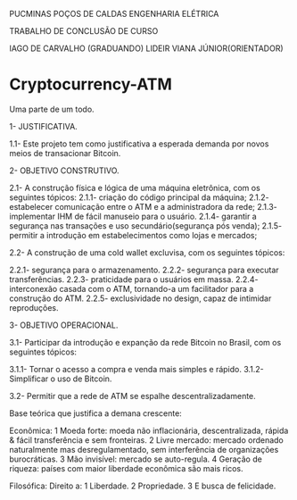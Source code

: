 
PUCMINAS POÇOS DE CALDAS
ENGENHARIA ELÉTRICA

TRABALHO DE CONCLUSÃO DE CURSO

IAGO DE CARVALHO (GRADUANDO)
LIDEIR VIANA JÚNIOR(ORIENTADOR)

# Cryptocurrency-ATM
Uma parte de um todo.

1- JUSTIFICATIVA.

  1.1- Este projeto tem como justificativa a esperada demanda por novos meios de transacionar Bitcoin.


2- OBJETIVO CONSTRUTIVO.

  2.1- A construção física e lógica de uma máquina eletrônica, com os seguintes tópicos:
   2.1.1- criação do código principal da máquina;
   2.1.2- estabelecer comunicação entre o ATM e a administradora da rede;
   2.1.3- implementar IHM de fácil manuseio para o usuário.
   2.1.4- garantir a segurança nas transações e uso secundário(segurança pós venda);
   2.1.5- permitir a introdução em estabelecimentos como lojas e mercados;
   
  2.2- A construção de uma cold wallet excluvisa, com os seguintes tópicos:

   2.2.1- segurança para o armazenamento.
   2.2.2- segurança para executar transferências.
   2.2.3- praticidade para o usuários em massa.
   2.2.4- interconexão casada com o ATM, tornando-a um facilitador para a construção do ATM.
   2.2.5- exclusividade no design, capaz de intimidar reproduções.

 
3- OBJETIVO OPERACIONAL.

  3.1- Participar da introdução e expanção da rede Bitcoin no Brasil, com os seguintes tópicos:

   3.1.1- Tornar o acesso a compra e venda mais simples e rápido.
   3.1.2- Simplificar o uso de Bitcoin.

   
  3.2- Permitir que a rede de ATM se espalhe descentralizadamente.
  


Base teórica que justifica a demana crescente:

Econômica:
1 Moeda forte: moeda não inflacionária, descentralizada, rápida & fácil transferência e sem fronteiras.
2 Livre mercado: mercado ordenado naturalmente mas desregulamentado, sem interferência de organizações burocráticas.
3 Mão invisível: mercado se auto-regula.
4 Geração de riqueza: países com maior liberdade econômica são mais ricos.

Filosófica:
Direito a:
1 Liberdade.
2 Propriedade.
3 E busca de felicidade.
